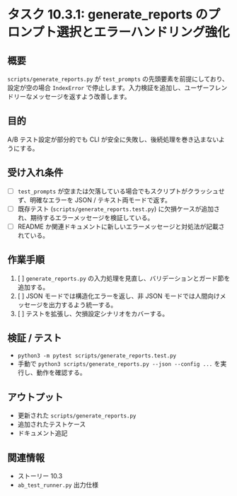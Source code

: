 # タスク 10.3.1: generate_reports のプロンプト選択とエラーハンドリング強化

## 概要
`scripts/generate_reports.py` が `test_prompts` の先頭要素を前提にしており、設定が空の場合 `IndexError` で停止します。入力検証を追加し、ユーザーフレンドリーなメッセージを返すよう改善します。

## 目的
A/B テスト設定が部分的でも CLI が安全に失敗し、後続処理を巻き込まないようにする。

## 受け入れ条件
- [ ] `test_prompts` が空または欠落している場合でもスクリプトがクラッシュせず、明確なエラーを JSON / テキスト両モードで返す。
- [ ] 既存テスト (`scripts/generate_reports.test.py`) に欠損ケースが追加され、期待するエラーメッセージを検証している。
- [ ] README か関連ドキュメントに新しいエラーメッセージと対処法が記載されている。

## 作業手順
1. [ ] `generate_reports.py` の入力処理を見直し、バリデーションとガード節を追加する。
2. [ ] JSON モードでは構造化エラーを返し、非 JSON モードでは人間向けメッセージを出力するよう統一する。
3. [ ] テストを拡張し、欠損設定シナリオをカバーする。

## 検証 / テスト
- `python3 -m pytest scripts/generate_reports.test.py`
- 手動で `python3 scripts/generate_reports.py --json --config ...` を実行し、動作を確認する。

## アウトプット
- 更新された `scripts/generate_reports.py`
- 追加されたテストケース
- ドキュメント追記

## 関連情報
- ストーリー 10.3
- `ab_test_runner.py` 出力仕様
